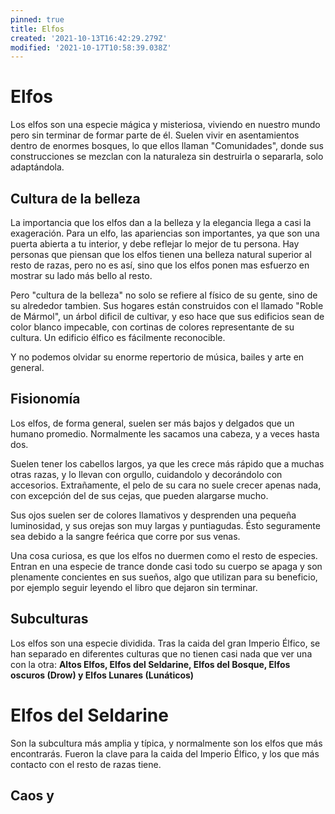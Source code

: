 ```yaml
---
pinned: true
title: Elfos
created: '2021-10-13T16:42:29.279Z'
modified: '2021-10-17T10:58:39.038Z'
---
```


# Elfos

Los elfos son una especie mágica y misteriosa, viviendo en nuestro mundo pero sin terminar de formar parte de él. Suelen vivir en asentamientos dentro de enormes bosques, lo que ellos llaman "Comunidades", donde sus construcciones se mezclan con la naturaleza sin destruirla o separarla, solo adaptándola. 

## Cultura de la belleza

La importancia que los elfos dan a la belleza y la elegancia llega a casi la exageración. Para un elfo, las apariencias son importantes, ya que son una puerta abierta a tu interior, y debe reflejar lo mejor de tu persona.
Hay personas que piensan que los elfos tienen una belleza natural superior al resto de razas, pero no es así, sino que los elfos ponen mas esfuerzo en mostrar su lado más bello al resto.

Pero "cultura de la belleza" no solo se refiere al físico de su gente, sino de su alrededor tambien. Sus hogares están construidos con el llamado "Roble de Mármol", un árbol dificil de cultivar, y eso hace que sus edificios sean de color blanco impecable, con cortinas de colores representante de su cultura. Un edificio élfico es fácilmente reconocible.

Y no podemos olvidar su enorme repertorio de música, bailes y arte en general.

## Fisionomía

Los elfos, de forma general, suelen ser más bajos y delgados que un humano promedio. Normalmente les sacamos una cabeza, y a veces hasta dos.

Suelen tener los cabellos largos, ya que les crece más rápido que a muchas otras razas, y lo llevan con orgullo, cuidandolo y decorándolo con accesorios. Extrañamente, el pelo de su cara no suele crecer apenas nada, con excepción del de sus cejas, que pueden alargarse mucho.

Sus ojos suelen ser de colores llamativos y desprenden una pequeña luminosidad, y sus orejas son muy largas y puntiagudas. Ésto seguramente sea debido a la sangre feérica que corre por sus venas.

Una cosa curiosa, es que los elfos no duermen como el resto de especies. Entran en una especie de trance donde casi todo su cuerpo se apaga y son plenamente concientes en sus sueños, algo que utilizan para su beneficio, por ejemplo seguir leyendo el libro que dejaron sin terminar.

## Subculturas

Los elfos son una especie dividida. Tras la caida del gran Imperio Élfico, se han separado en diferentes culturas que no tienen casi nada que ver una con la otra: **Altos Elfos, Elfos del Seldarine, Elfos del Bosque, Elfos oscuros (Drow) y Elfos Lunares (Lunáticos)**

# Elfos del Seldarine

Son la subcultura más amplia y típica, y normalmente son los elfos que más encontrarás. Fueron la clave para la caida del Imperio Élfico, y los que más contacto con el resto de razas tiene.

## Caos y 





